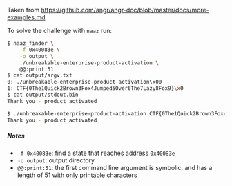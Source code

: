 Taken from https://github.com/angr/angr-doc/blob/master/docs/more-examples.md

To solve the challenge with `naaz` run:

``` bash
$ naaz_finder \
    -f 0x40083e \
    -o output \
    ./unbreakable-enterprise-product-activation \
    @@:print:51
$ cat output/argv.txt
0: ./unbreakable-enterprise-product-activation\x00
1: CTF{0The1Quick2Brown3Fox4Jumped5Over6The7Lazy8Fox9}\x0
$ cat output/stdout.bin
Thank you - product activated

$ ./unbreakable-enterprise-product-activation CTF{0The1Quick2Brown3Fox4Jumped5Over6The7Lazy8Fox9}
Thank you - product activated
```

##### Notes
- `-f 0x40083e`: find a state that reaches address `0x40083e`
- `-o output`: output directory
- `@@:print:51`: the first command line argument is symbolic, and has a length of 51 with only printable characters

